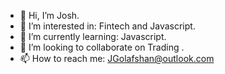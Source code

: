 - 👋 Hi, I’m Josh.
- 👀 I’m interested in: Fintech and Javascript.
- 🌱 I’m currently learning: Javascript.
- 💞️ I’m looking to collaborate on Trading .
- 📫 How to reach me: JGolafshan@outlook.com

<!---
JGolafshan/JGolafshan is a ✨ special ✨ repository because its `README.md` (this file) appears on your GitHub profile.
You can click the Preview link to take a look at your changes.
--->
